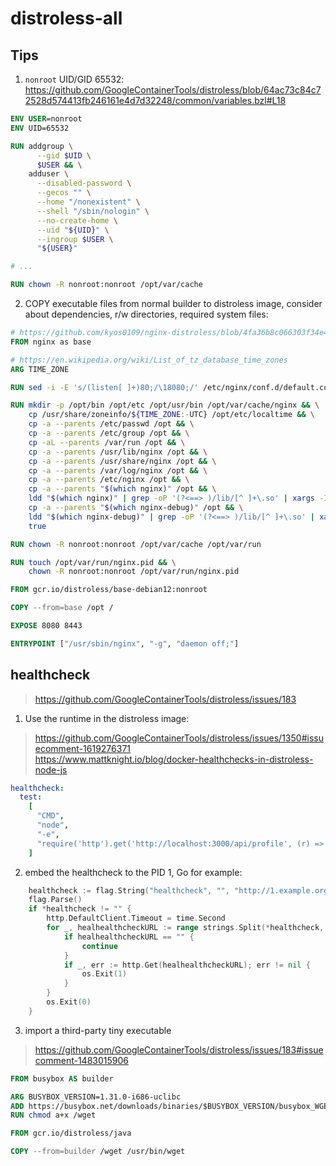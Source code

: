 # distroless-all

## Tips

1. `nonroot` UID/GID 65532: https://github.com/GoogleContainerTools/distroless/blob/64ac73c84c72528d574413fb246161e4d7d32248/common/variables.bzl#L18

```dockerfile
ENV USER=nonroot
ENV UID=65532

RUN addgroup \
      --gid $UID \
      $USER && \
    adduser \
      --disabled-password \
      --gecos "" \
      --home "/nonexistent" \
      --shell "/sbin/nologin" \
      --no-create-home \
      --uid "${UID}" \
      --ingroup $USER \
      "${USER}"

# ...

RUN chown -R nonroot:nonroot /opt/var/cache
```

2. COPY executable files from normal builder to distroless image, consider about dependencies, r/w directories, required system files:

```dockerfile
# https://github.com/kyos0109/nginx-distroless/blob/4fa36b8c066303f34e490aad7b407d447ade4b7d/Dockerfile
FROM nginx as base

# https://en.wikipedia.org/wiki/List_of_tz_database_time_zones
ARG TIME_ZONE

RUN sed -i -E 's/(listen[ ]+)80;/\18080;/' /etc/nginx/conf.d/default.conf

RUN mkdir -p /opt/bin /opt/etc /opt/usr/bin /opt/var/cache/nginx && \
    cp /usr/share/zoneinfo/${TIME_ZONE:-UTC} /opt/etc/localtime && \
    cp -a --parents /etc/passwd /opt && \
    cp -a --parents /etc/group /opt && \
    cp -aL --parents /var/run /opt && \
    cp -a --parents /usr/lib/nginx /opt && \
    cp -a --parents /usr/share/nginx /opt && \
    cp -a --parents /var/log/nginx /opt && \
    cp -a --parents /etc/nginx /opt && \
    cp -a --parents "$(which nginx)" /opt && \
    ldd "$(which nginx)" | grep -oP '(?<==> )/lib/[^ ]+\.so' | xargs -I {} bash -xc 'cp -a --parents {}* /opt' && \
    cp -a --parents "$(which nginx-debug)" /opt && \
    ldd "$(which nginx-debug)" | grep -oP '(?<==> )/lib/[^ ]+\.so' | xargs -I {} bash -xc 'cp -a --parents {}* /opt' && \
    true

RUN chown -R nonroot:nonroot /opt/var/cache /opt/var/run

RUN touch /opt/var/run/nginx.pid && \
    chown -R nonroot:nonroot /opt/var/run/nginx.pid

FROM gcr.io/distroless/base-debian12:nonroot

COPY --from=base /opt /

EXPOSE 8080 8443

ENTRYPOINT ["/usr/sbin/nginx", "-g", "daemon off;"]
```

## healthcheck

> https://github.com/GoogleContainerTools/distroless/issues/183

1. Use the runtime in the distroless image:

> https://github.com/GoogleContainerTools/distroless/issues/1350#issuecomment-1619276371  
> https://www.mattknight.io/blog/docker-healthchecks-in-distroless-node-js

```yaml
healthcheck:
  test:
    [
      "CMD",
      "node",
      "-e",
      "require('http').get('http://localhost:3000/api/profile', (r) => {if (r.statusCode !== 200) throw new Error(r.statusCode)})",
    ]
```

2. embed the healthcheck to the PID 1, Go for example:

```go
	healthcheck := flag.String("healthcheck", "", "http://1.example.org,http://2.example.org")
	flag.Parse()
	if *healthcheck != "" {
		http.DefaultClient.Timeout = time.Second
		for _, healhealthcheckURL := range strings.Split(*healthcheck, ",") {
			if healhealthcheckURL == "" {
				continue
			}
			if _, err := http.Get(healhealthcheckURL); err != nil {
				os.Exit(1)
			}
		}
		os.Exit(0)
	}
```

3. import a third-party tiny executable

> https://github.com/GoogleContainerTools/distroless/issues/183#issuecomment-1483015906

```dockerfile
FROM busybox AS builder

ARG BUSYBOX_VERSION=1.31.0-i686-uclibc
ADD https://busybox.net/downloads/binaries/$BUSYBOX_VERSION/busybox_WGET /wget
RUN chmod a+x /wget

FROM gcr.io/distroless/java

COPY --from=builder /wget /usr/bin/wget
```
